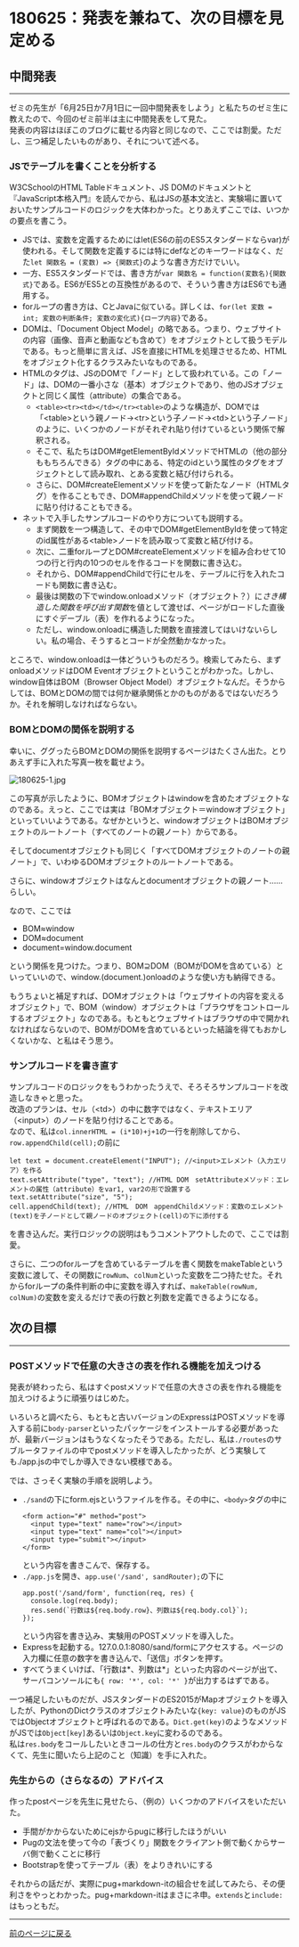 # 180625：発表を兼ねて、次の目標を見定める

## 中間発表

***

ゼミの先生が「6月25日か7月1日に一回中間発表をしよう」と私たちのゼミ生に教えたので、今回のゼミ前半は主に中間発表をして見た。  
発表の内容はほぼこのブログに載せる内容と同じなので、ここでは割愛。ただし、三つ補足したいものがあり、それについて述べる。

### JSでテーブルを書くことを分析する

W3CSchoolのHTML Tableドキュメント、JS DOMのドキュメントと『JavaScript本格入門』を読んでから、私はJSの基本文法と、実験場に置いておいたサンプルコードのロジックを大体わかった。とりあえずここでは、いつかの要点を書こう。  
* JSでは、変数を定義するためにはlet(ES6の前のES5スタンダードならvar)が使われる。そして関数を定義するには特にdefなどのキーワードはなく、だた`let 関数名 = (変数) => {関数式}`のような書き方だけでいい。  
* 一方、ES5スタンダードでは、書き方が`var 関数名 = function(変数名){関数式}`である。ES6がES5との互換性があるので、そういう書き方はES6でも通用する。
* forループの書き方は、CとJavaに似ている。詳しくは、`for(let 変数 = int; 変数の判断条件; 変数の変化式){ロープ内容}`である。
* DOMは、「Document Object Model」の略である。つまり、ウェブサイトの内容（画像、音声と動画なども含めて）をオブジェクトとして扱うモデルである。もっと簡単に言えば、JSを直接にHTMLを処理させるため、HTMLをオブジェクト化するクラスみたいなものである。
* HTMLのタグは、JSのDOMで「ノード」として扱われている。この「ノード」は、DOMの一番小さな（基本）オブジェクトであり、他のJSオブジェクトと同じく属性（attribute）の集合である。
  * `<table><tr><td></td></tr><table>`のような構造が、DOMでは「\<table\>という親ノード->\<tr\>という子ノード->\<td\>という子ノード」のように、いくつかのノードがそれぞれ貼り付けているという関係で解釈される。
  * そこで、私たちはDOM#getElementByIdメソッドでHTMLの<body>（他の部分ももちろんできる）タグの中にある、特定のidという属性のタグをオブジェクトとして読み取れ、とある変数と結び付けられる。
  * さらに、DOM#createElementメソッドを使って新たなノード（HTMLタグ）を作ることもでき、DOM#appendChildメソッドを使って親ノードに貼り付けることもできる。
* ネットで入手したサンプルコードのやり方についても説明する。
  * まず関数を一つ構造して、その中でDOM#getElementByIdを使って特定のid属性がある\<table\>ノードを読み取って変数と結び付ける。
  * 次に、二重forループとDOM#createElementメソッドを組み合わせて10つの行と行内の10つのセルを作るコードを関数に書き込む。
  * それから、DOM#appendChildで行にセルを、テーブルに行を入れたコードも関数に書き込む。
  * 最後は関数の下でwindow.onloadメソッド（オブジェクト？）に*さき構造した関数を呼び出す関数*を値として渡せば、ページがロードした直後にすぐデーブル（表）を作れるようになった。
  * ただし、window.onloadに構造した関数を直接渡してはいけないらしい。私の場合、そうするとコードが全然動かなかった。

ところで、window.onloadは一体どういうものだろう。検索してみたら、まずonloadメソッドはDOM Eventオブジェクトということがわかった。しかし、window自体はBOM（Browser Object Model）オブジェクトなんだ。そうからしては、BOMとDOMの間では何か継承関係とかのものがあるではないだろうか。それを解明しなければならない。

### BOMとDOMの関係を説明する

幸いに、ググったらBOMとDOMの関係を説明するページはたくさん出た。とりあえず手に入れた写真一枚を載せよう。

![180625-1.jpg][1]

この写真が示したように、BOMオブジェクトはwindowを含めたオブジェクトなのである。えっと、ここでは実は「BOMオブジェクト＝windowオブジェクト」といっていいようである。なぜかというと、windowオブジェクトはBOMオブジェクトのルートノート（すべてのノートの親ノート）からである。

そしてdocumentオブジェクトも同じく「すべてDOMオブジェクトのノートの親ノート」で、いわゆるDOMオブジェクトのルートノートである。

さらに、windowオブジェクトはなんとdocumentオブジェクトの親ノート……らしい。

なので、ここでは

* BOM≈window
* DOM≈document
* document=window.document

という関係を見つけた。つまり、BOM⊇DOM（BOMがDOMを含めている）といっていいので、window.(document.)onloadのような使い方も納得できる。

もうちょいと補足すれば、DOMオブジェクトは「ウェブサイトの内容を変えるオブジェクト」で、BOM（window）オブジェクトは「ブラウザをコントロールするオブジェクト」なのである。もともとウェブサイトはブラウザの中で開かれなければならないので、BOMがDOMを含めているといった結論を得てもおかしくないかな、と私はそう思う。

### サンプルコードを書き直す

サンプルコードのロジックをもうわかったうえで、そろそろサンプルコードを改造しなきゃと思った。  
改造のプランは、セル（\<td\>）の中に数字ではなく、テキストエリア（\<input\>）のノードを貼り付けることである。  
なので、私は`col.innerHTML = (i*10)+j+1`の一行を削除してから、`row.appendChild(cell);`の前に

```
let text = document.createElement("INPUT"); //<input>エレメント（入力エリア）を作る
text.setAttribute("type", "text"); //HTML DOM　setAttributeメソッド：エレメントの属性（attribute）をvar1, var2の形で設置する
text.setAttribute("size", "5");
cell.appendChild(text); //HTML　DOM　appendChildメソッド：変数のエレメント(text)を子ノードとして親ノードのオブジェクト(cell)の下に添付する
```

を書き込んだ。実行ロジックの説明はもうコメントアウトしたので、ここでは割愛。

さらに、二つのforループを含めているテーブルを書く関数をmakeTableという変数に渡して、その関数に`rowNum`、`colNum`といった変数を二つ持たせた。それからforループの条件判断の中に変数を導入すれば、`makeTable(rowNum, colNum)`の変数を変えるだけで表の行数と列数を定義できるようになる。

## 次の目標

***

### POSTメソッドで任意の大きさの表を作れる機能を加えつける

発表が終わったら、私はすぐpostメソッドで任意の大きさの表を作れる機能を加えつけるように頑張りはじめた。

いろいろと調べたら、もともと古いバージョンのExpressはPOSTメソッドを導入する前に`body-parser`といったパッケージをインストールする必要があったが、最新バージョンはもうなくなったそうである。ただし、私は`./routes`のサブルータファイルの中でpostメソッドを導入したかったが、どう実験しても./app.jsの中でしか導入できない模様である。

では、さっそく実験の手順を説明しよう。

* `./sand`の下にform.ejsというファイルを作る。その中に、`<body>`タグの中に
  ```
  <form action="#" method="post">
    <input type="text" name="row"></input>
    <input type="text" name="col"></input>
    <input type="submit"></input>
  </form>
  ```  
  という内容を書きこんで、保存する。
* `./app.js`を開き、`app.use('/sand', sandRouter);`の下に
  ```
  app.post('/sand/form', function(req, res) {
    console.log(req.body);
    res.send(`行数は${req.body.row}、列数は${req.body.col}`);
  });
  ```  
  という内容を書き込み、実験用のPOSTメソッドを導入した。
* Expressを起動する。127.0.0.1:8080/sand/formにアクセスする。ページの入力欄に任意の数字を書き込んで、「送信」ボタンを押す。
* すべてうまくいけば、「行数は*、列数は*」といった内容のページが出て、サーバコンソールにも`{ row: '*', col: '*' }`が出力するはずである。

一つ補足したいものだが、JSスタンダードのES2015がMapオブジェクトを導入したが、PythonのDictクラスのオブジェクトみたいな`{key: value}`のものがJSではObjectオブジェクトと呼ばれるのである。`Dict.get(key)`のようなメソッドがJSでは`Object[key]`あるいは`Object.key`に変わるのである。  
私は`res.body`をコールしたいときコールの仕方と`res.body`のクラスがわからなくて、先生に聞いたら上記のこと（知識）を手に入れた。

### 先生からの（さらなるの）アドバイス

作ったpostページを先生に見せたら、（例の）いくつかのアドバイスをいただいた。

* 手間がかからないためにejsからpugに移行したほうがいい
* Pugの文法を使って今の「表づくり」関数をクライアント側で動くからサーバ側で動くことに移行
* Bootstrapを使ってテーブル（表）をよりきれいにする

それからの話だが、実際にpug+markdown-itの組合せを試してみたら、その便利さをやっとわかった。pug+markdown-itはまさにネ申。`extends`と`include:`はもっともだ。

***

[前のページに戻る][]


[前のページに戻る]: /blog "ブログ"
[1]: /images/180625-1.jpg "180625-1"
